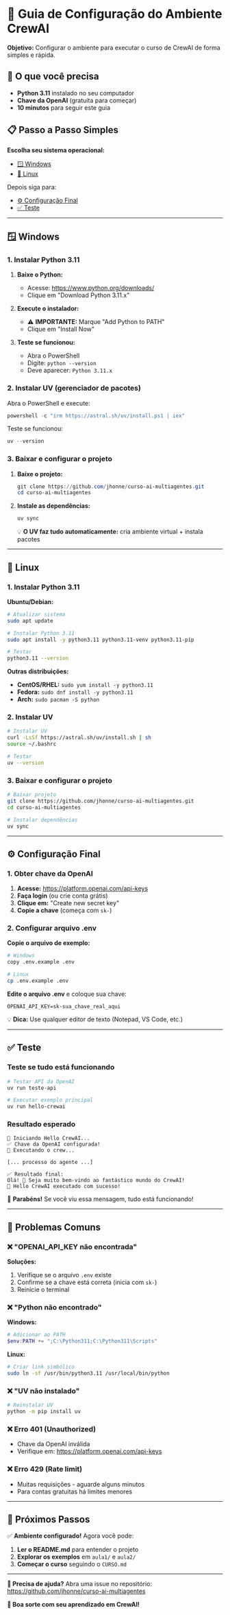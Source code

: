 # 🚀 Guia de Configuração do Ambiente CrewAI

**Objetivo:** Configurar o ambiente para executar o curso de CrewAI de forma simples e rápida.

## 🎯 O que você precisa

- **Python 3.11** instalado no seu computador
- **Chave da OpenAI** (gratuita para começar)
- **10 minutos** para seguir este guia

## 📋 Passo a Passo Simples

**Escolha seu sistema operacional:**

- [🪟 Windows](#-windows)
- [🐧 Linux](#-linux)

Depois siga para:

- [⚙️ Configuração Final](#-configuração-final)
- [✅ Teste](#-teste)

---

## 🪟 Windows

### 1. Instalar Python 3.11

1. **Baixe o Python:**
   - Acesse: <https://www.python.org/downloads/>
   - Clique em "Download Python 3.11.x"

2. **Execute o instalador:**
   - ⚠️ **IMPORTANTE:** Marque "Add Python to PATH"
   - Clique em "Install Now"

3. **Teste se funcionou:**
   - Abra o PowerShell
   - Digite: `python --version`
   - Deve aparecer: `Python 3.11.x`

### 2. Instalar UV (gerenciador de pacotes)

Abra o PowerShell e execute:

```powershell
powershell -c "irm https://astral.sh/uv/install.ps1 | iex"
```

Teste se funcionou:

```powershell
uv --version
```

### 3. Baixar e configurar o projeto

1. **Baixe o projeto:**

   ```powershell
   git clone https://github.com/jhonne/curso-ai-multiagentes.git
   cd curso-ai-multiagentes
   ```

2. **Instale as dependências:**

   ```powershell
   uv sync
   ```

   💡 **O UV faz tudo automaticamente:** cria ambiente virtual + instala pacotes

---

## 🐧 Linux

### 1. Instalar Python 3.11

**Ubuntu/Debian:**

```bash
# Atualizar sistema
sudo apt update

# Instalar Python 3.11
sudo apt install -y python3.11 python3.11-venv python3.11-pip

# Testar
python3.11 --version
```

**Outras distribuições:**

- **CentOS/RHEL:** `sudo yum install -y python3.11`
- **Fedora:** `sudo dnf install -y python3.11`
- **Arch:** `sudo pacman -S python`

### 2. Instalar UV

```bash
# Instalar UV
curl -LsSf https://astral.sh/uv/install.sh | sh
source ~/.bashrc

# Testar
uv --version
```

### 3. Baixar e configurar o projeto

```bash
# Baixar projeto
git clone https://github.com/jhonne/curso-ai-multiagentes.git
cd curso-ai-multiagentes

# Instalar dependências
uv sync
```

---

## ⚙️ Configuração Final

### 1. Obter chave da OpenAI

1. **Acesse:** <https://platform.openai.com/api-keys>
2. **Faça login** (ou crie conta grátis)
3. **Clique em:** "Create new secret key"
4. **Copie a chave** (começa com `sk-`)

### 2. Configurar arquivo .env

**Copie o arquivo de exemplo:**

```bash
# Windows
copy .env.example .env

# Linux
cp .env.example .env
```

**Edite o arquivo .env** e coloque sua chave:

```env
OPENAI_API_KEY=sk-sua_chave_real_aqui
```

💡 **Dica:** Use qualquer editor de texto (Notepad, VS Code, etc.)

---

## ✅ Teste

### Teste se tudo está funcionando

```bash
# Testar API da OpenAI
uv run teste-api

# Executar exemplo principal
uv run hello-crewai
```

### Resultado esperado

```text
🚀 Iniciando Hello CrewAI...
✅ Chave da OpenAI configurada!
🤖 Executando o crew...

[... processo do agente ...]

✅ Resultado final:
Olá! 👋 Seja muito bem-vindo ao fantástico mundo do CrewAI!
🎉 Hello CrewAI executado com sucesso!
```

🎉 **Parabéns!** Se você viu essa mensagem, tudo está funcionando!

---

## 🔧 Problemas Comuns

### ❌ "OPENAI_API_KEY não encontrada"

**Soluções:**

1. Verifique se o arquivo `.env` existe
2. Confirme se a chave está correta (inicia com `sk-`)
3. Reinicie o terminal

### ❌ "Python não encontrado"

**Windows:**

```powershell
# Adicionar ao PATH
$env:PATH += ";C:\Python311;C:\Python311\Scripts"
```

**Linux:**

```bash
# Criar link simbólico
sudo ln -sf /usr/bin/python3.11 /usr/local/bin/python
```

### ❌ "UV não instalado"

```bash
# Reinstalar UV
python -m pip install uv
```

### ❌ Erro 401 (Unauthorized)

- Chave da OpenAI inválida
- Verifique em: <https://platform.openai.com/api-keys>

### ❌ Erro 429 (Rate limit)

- Muitas requisições - aguarde alguns minutos
- Para contas gratuitas há limites menores

---

## 🎯 Próximos Passos

✅ **Ambiente configurado!** Agora você pode:

1. **Ler o README.md** para entender o projeto
2. **Explorar os exemplos** em `aula1/` e `aula2/`
3. **Começar o curso** seguindo o `CURSO.md`

---

**📧 Precisa de ajuda?** Abra uma issue no repositório: <https://github.com/jhonne/curso-ai-multiagentes>

**🚀 Boa sorte com seu aprendizado em CrewAI!**
